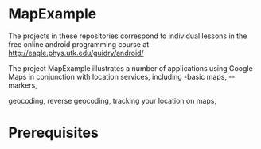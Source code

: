 # MapExample
The projects in these repositories correspond to individual lessons in the free online android programming course at http://eagle.phys.utk.edu/guidry/android/

The project MapExample illustrates a number of applications using Google Maps in conjunction with location services, including -basic maps, 
--markers, 

geocoding, reverse geocoding, tracking your location on maps,

# Prerequisites


